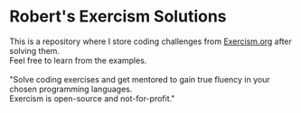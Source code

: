 # Robert's Exercism Solutions

This is  a repository where I store coding challenges from <a href="https://exercism.org/">Exercism.org</a> after solving them.<br/>
Feel free to learn from the examples.<br/>
<br/>
"Solve coding exercises and get mentored to gain true fluency in your chosen programming languages.<br/>
Exercism is open-source and not-for-profit."<br/>
